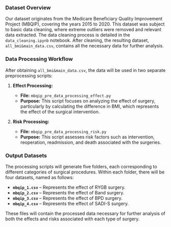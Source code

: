 ### Dataset Overview

Our dataset originates from the Medicare Beneficiary Quality Improvement Project (MBQIP), covering the years 2015 to 2020. This dataset was subject to basic data cleaning, where extreme outliers were removed and relevant data extracted. The data cleaning process is detailed in the `data_cleaning.ipynb` notebook. After cleaning, the resulting dataset, `all_bmi&main_data.csv`, contains all the necessary data for further analysis.

### Data Processing Workflow

After obtaining `all_bmi&main_data.csv`, the data will be used in two separate preprocessing scripts:

1. **Effect Processing:**
   - **File:** `mbqip_pre_data_processing_effect.py`
   - **Purpose:** This script focuses on analyzing the effect of surgery, particularly by calculating the difference in BMI, which represents the effect of the surgical intervention.

2. **Risk Processing:**
   - **File:** `mbqip_pre_data_processing_risk.py`
   - **Purpose:** This script assesses risk factors such as intervention, reoperation, readmission, and death associated with the surgeries.

### Output Datasets

The processing scripts will generate five folders, each corresponding to different categories of surgical procedures. Within each folder, there will be four datasets, named as follows:

- **`mbqip_1.csv`** – Represents the effect of RYGB surgery.
- **`mbqip_2.csv`** – Represents the effect of Band surgery.
- **`mbqip_3.csv`** – Represents the effect of BPD surgery.
- **`mbqip_4.csv`** – Represents the effect of SADI-S surgery.

These files will contain the processed data necessary for further analysis of both the effects and risks associated with each type of surgery.

